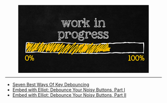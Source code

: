 <!--
Maintainer:   jeffskinnerbox@yahoo.com / www.jeffskinnerbox.me
Version:      0.0.0
-->


<div align="center">
<img src="https://raw.githubusercontent.com/jeffskinnerbox/blog/main/content/images/banners-bkgrds/work-in-progress.jpg" title="These materials require additional work and are not ready for general use." align="center" width=420px height=219px>
</div>


------


* [Seven Best Ways Of Key Debouncing](https://www.youtube.com/watch?v=fyejkPCFCqk)
* [Embed with Elliot: Debounce Your Noisy Buttons, Part I](https://hackaday.com/2015/12/09/embed-with-elliot-debounce-your-noisy-buttons-part-i/)
* [Embed with Elliot: Debounce Your Noisy Buttons, Part II](https://hackaday.com/2015/12/10/embed-with-elliot-debounce-your-noisy-buttons-part-ii/)


